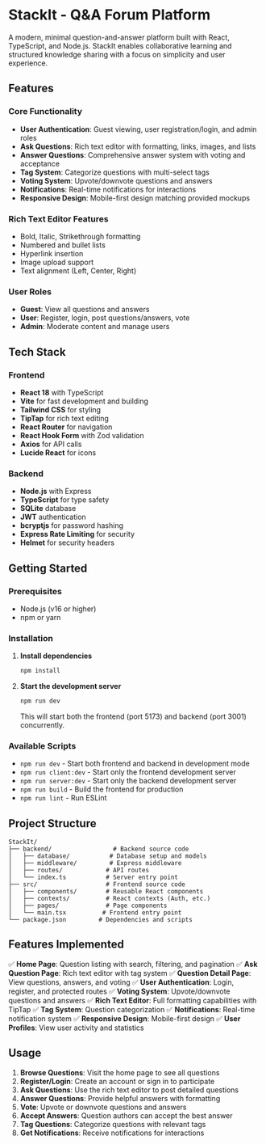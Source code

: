 # StackIt - Q&A Forum Platform

A modern, minimal question-and-answer platform built with React, TypeScript, and Node.js. StackIt enables collaborative learning and structured knowledge sharing with a focus on simplicity and user experience.

## Features

### Core Functionality
- **User Authentication**: Guest viewing, user registration/login, and admin roles
- **Ask Questions**: Rich text editor with formatting, links, images, and lists
- **Answer Questions**: Comprehensive answer system with voting and acceptance
- **Tag System**: Categorize questions with multi-select tags
- **Voting System**: Upvote/downvote questions and answers
- **Notifications**: Real-time notifications for interactions
- **Responsive Design**: Mobile-first design matching provided mockups

### Rich Text Editor Features
- Bold, Italic, Strikethrough formatting
- Numbered and bullet lists
- Hyperlink insertion
- Image upload support
- Text alignment (Left, Center, Right)

### User Roles
- **Guest**: View all questions and answers
- **User**: Register, login, post questions/answers, vote
- **Admin**: Moderate content and manage users

## Tech Stack

### Frontend
- **React 18** with TypeScript
- **Vite** for fast development and building
- **Tailwind CSS** for styling
- **TipTap** for rich text editing
- **React Router** for navigation
- **React Hook Form** with Zod validation
- **Axios** for API calls
- **Lucide React** for icons

### Backend
- **Node.js** with Express
- **TypeScript** for type safety
- **SQLite** database
- **JWT** authentication
- **bcryptjs** for password hashing
- **Express Rate Limiting** for security
- **Helmet** for security headers

## Getting Started

### Prerequisites
- Node.js (v16 or higher)
- npm or yarn

### Installation

1. **Install dependencies**
   ```bash
   npm install
   ```

2. **Start the development server**
   ```bash
   npm run dev
   ```
   This will start both the frontend (port 5173) and backend (port 3001) concurrently.

### Available Scripts

- `npm run dev` - Start both frontend and backend in development mode
- `npm run client:dev` - Start only the frontend development server
- `npm run server:dev` - Start only the backend development server
- `npm run build` - Build the frontend for production
- `npm run lint` - Run ESLint

## Project Structure

```
StackIt/
├── backend/                 # Backend source code
│   ├── database/           # Database setup and models
│   ├── middleware/         # Express middleware
│   ├── routes/            # API routes
│   └── index.ts           # Server entry point
├── src/                   # Frontend source code
│   ├── components/        # Reusable React components
│   ├── contexts/          # React contexts (Auth, etc.)
│   ├── pages/             # Page components
│   └── main.tsx          # Frontend entry point
└── package.json         # Dependencies and scripts
```

## Features Implemented

✅ **Home Page**: Question listing with search, filtering, and pagination
✅ **Ask Question Page**: Rich text editor with tag system
✅ **Question Detail Page**: View questions, answers, and voting
✅ **User Authentication**: Login, register, and protected routes
✅ **Voting System**: Upvote/downvote questions and answers
✅ **Rich Text Editor**: Full formatting capabilities with TipTap
✅ **Tag System**: Question categorization
✅ **Notifications**: Real-time notification system
✅ **Responsive Design**: Mobile-first design
✅ **User Profiles**: View user activity and statistics

## Usage

1. **Browse Questions**: Visit the home page to see all questions
2. **Register/Login**: Create an account or sign in to participate
3. **Ask Questions**: Use the rich text editor to post detailed questions
4. **Answer Questions**: Provide helpful answers with formatting
5. **Vote**: Upvote or downvote questions and answers
6. **Accept Answers**: Question authors can accept the best answer
7. **Tag Questions**: Categorize questions with relevant tags
8. **Get Notifications**: Receive notifications for interactions
